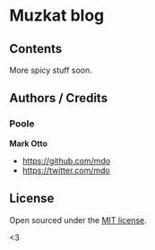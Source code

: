 # Muzkat blog

## Contents

More spicy stuff soon.

## Authors / Credits

### Poole

**Mark Otto**
- <https://github.com/mdo>
- <https://twitter.com/mdo>


## License

Open sourced under the [MIT license](LICENSE.md).

<3
